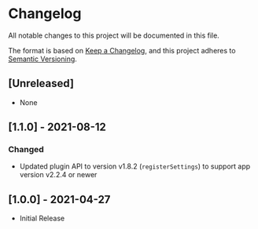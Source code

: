 # Changelog

All notable changes to this project will be documented in this file.

The format is based on [Keep a Changelog](https://keepachangelog.com/en/1.0.0/),
and this project adheres to [Semantic Versioning](https://semver.org/spec/v2.0.0.html).

## [Unreleased]

- None

## [1.1.0] - 2021-08-12

### Changed

- Updated plugin API to version v1.8.2 (`registerSettings`) to support app version v2.2.4 or newer

## [1.0.0] - 2021-04-27

- Initial Release

